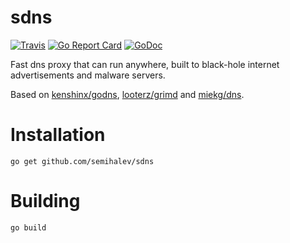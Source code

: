 # sdns
[![Travis](https://img.shields.io/travis/semihalev/sdns.svg?style=flat-square)](https://travis-ci.org/semihalev/sdns)
[![Go Report Card](https://goreportcard.com/badge/github.com/semihalev/sdns?style=flat-square)](https://goreportcard.com/report/github.com/semihalev/sdns)
[![GoDoc](https://img.shields.io/badge/godoc-reference-blue.svg?style=flat-square)](http://godoc.org/github.com/semihalev/sdns)

Fast dns proxy that can run anywhere, built to black-hole internet advertisements and malware servers.

Based on [kenshinx/godns](https://github.com/kenshinx/godns), [looterz/grimd](https://github.com/looterz/grimd) and [miekg/dns](https://github.com/miekg/dns).

# Installation
```
go get github.com/semihalev/sdns
```

# Building
```shell
go build
```